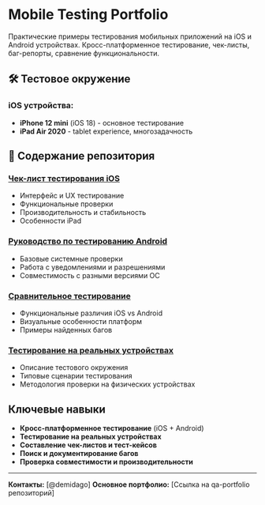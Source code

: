 # Mobile Testing Portfolio

Практические примеры тестирования мобильных приложений на iOS и Android устройствах. Кросс-платформенное тестирование, чек-листы, баг-репорты, сравнение функциональности.

## 🛠 Тестовое окружение

### iOS устройства:
- **iPhone 12 mini** (iOS 18) - основное тестирование
- **iPad Air 2020** - tablet experience, многозадачность



## 📂 Содержание репозитория

### [Чек-лист тестирования iOS](ios-testing-checklist.md)
- Интерфейс и UX тестирование
- Функциональные проверки
- Производительность и стабильность
- Особенности iPad

### [Руководство по тестированию Android](android-testing-guide.md)
- Базовые системные проверки
- Работа с уведомлениями и разрешениями
- Совместимость с разными версиями ОС

### [Сравнительное тестирование](cross-platform-comparison.md)
- Функциональные различия iOS vs Android
- Визуальные особенности платформ
- Примеры найденных багов

### [Тестирование на реальных устройствах](real-device-testing.md)
- Описание тестового окружения
- Типовые сценарии тестирования
- Методология проверки на физических устройствах

## Ключевые навыки

- **Кросс-платформенное тестирование** (iOS + Android)
- **Тестирование на реальных устройствах**
- **Составление чек-листов и тест-кейсов**
- **Поиск и документирование багов**
- **Проверка совместимости и производительности**


---

**Контакты:** [@demidago] 
**Основное портфолио:** [Ссылка на qa-portfolio репозиторий]

